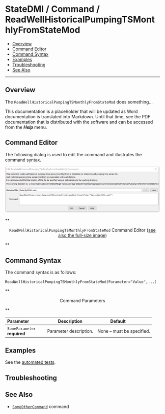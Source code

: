 # StateDMI / Command / ReadWellHistoricalPumpingTSMonthlyFromStateMod #

* [Overview](#overview)
* [Command Editor](#command-editor)
* [Command Syntax](#command-syntax)
* [Examples](#examples)
* [Troubleshooting](#troubleshooting)
* [See Also](#see-also)

-------------------------

## Overview ##

The `ReadWellHistoricalPumpingTSMonthlyFromStateMod` does something...

This documentation is a placeholder that will be updated as Word documentation is translated into Markdown.
Until that time, see the PDF documentation that is distributed with the software and can be accessed
from the ***Help*** menu.

## Command Editor ##

The following dialog is used to edit the command and illustrates the command syntax.

![ReadWellHistoricalPumpingTSMonthlyFromStateMod](ReadWellHistoricalPumpingTSMonthlyFromStateMod.png)

**<p style="text-align: center;">
`ReadWellHistoricalPumpingTSMonthlyFromStateMod` Command Editor (<a href="../ReadWellHistoricalPumpingTSMonthlyFromStateMod.png">see also the full-size image</a>)
</p>**

## Command Syntax ##

The command syntax is as follows:

```text
ReadWellHistoricalPumpingTSMonthlyFromStateMod(Parameter="Value",...)
```
**<p style="text-align: center;">
Command Parameters
</p>**

| **Parameter**&nbsp;&nbsp;&nbsp;&nbsp;&nbsp;&nbsp;&nbsp;&nbsp;&nbsp;&nbsp;&nbsp;&nbsp; | **Description** | **Default**&nbsp;&nbsp;&nbsp;&nbsp;&nbsp;&nbsp;&nbsp;&nbsp;&nbsp;&nbsp; |
| --------------|-----------------|----------------- |
|`SomeParameter`<br>**required**|Parameter description.|None – must be specified.|

## Examples ##

See the [automated tests](https://github.com/OpenWaterFoundation/cdss-app-statedmi-main/tree/master/test/regression/commands/ReadWellHistoricalPumpingTSMonthlyFromStateMod).

## Troubleshooting ##

## See Also ##

* [`SomeOtherCommand`](../SomeOtherCommand/SomeOtherCommand) command
